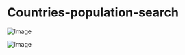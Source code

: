 # Countries-population-search

![Image](https://github.com/user-attachments/assets/2f1c9851-2f9a-4915-a3c8-a66a2b3b3725)

![Image](https://github.com/user-attachments/assets/5e18f527-582a-431f-a6ae-17979b6ce859)
